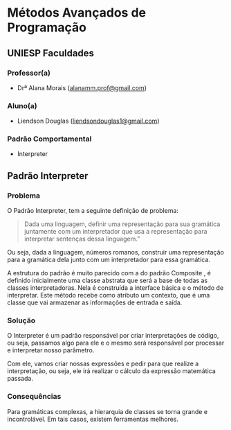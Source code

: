 # Métodos Avançados de Programação

## UNIESP Faculdades

### Professor(a)

* Drª Alana Morais ([alanamm.prof@gmail.com](mailto:alanamm.prof@gmail.com))

### Aluno(a)

* Liendson Douglas ([liendsondouglas1@gmail.com](mailto:liendsondouglas1@gmail.com))

### Padrão Comportamental

* Interpreter

## Padrão Interpreter

### Problema

O Padrão Interpreter, tem a seguinte definição de problema:

>Dada uma linguagem, definir uma representação para sua gramática juntamente com um interpretador que usa a representação para interpretar sentenças dessa linguagem.”

Ou seja, dada a linguagem, números romanos, construir uma representação para a gramática dela junto com um interpretador para essa gramática.

A estrutura do padrão é muito parecido com a do padrão Composite , é definido inicialmente uma classe abstrata que será a base de todas as classes interpretadoras. Nela é construída a interface básica e o método de interpretar. Este método recebe como atributo um contexto, que é uma classe que vai armazenar as informações de entrada e saída.

### Solução

O Interpreter é um padrão responsável por criar interpretações de código, ou seja, passamos algo para ele e o mesmo será responsável por processar e interpretar nosso parâmetro.

Com ele, vamos criar nossas expressões e pedir para que realize a interpretação, ou seja, ele irá realizar o cálculo da expressão matemática passada.

### Consequências

Para gramáticas complexas, a hierarquia de classes se torna grande e incontrolável. Em tais casos, existem ferramentas melhores.

